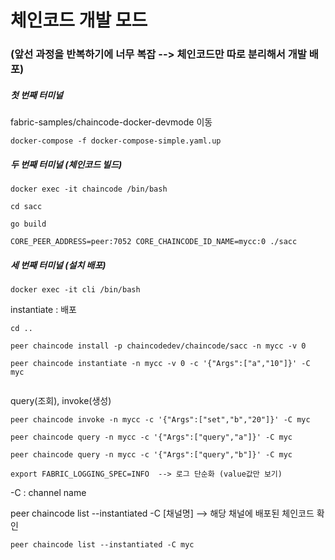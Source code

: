 # 체인코드 개발 모드 

### (앞선 과정을 반복하기에 너무 복잡 --> 체인코드만 따로 분리해서 개발 배포) 


##### 첫 번째 터미널

fabric-samples/chaincode-docker-devmode 이동

```
docker-compose -f docker-compose-simple.yaml.up
```

##### 두 번째 터미널 (체인코드 빌드)


```
docker exec -it chaincode /bin/bash
```

```
cd sacc

go build

CORE_PEER_ADDRESS=peer:7052 CORE_CHAINCODE_ID_NAME=mycc:0 ./sacc
```


##### 세 번째 터미널 (설치 배포)
```
docker exec -it cli /bin/bash
```

instantiate : 배포

```
cd ..

peer chaincode install -p chaincodedev/chaincode/sacc -n mycc -v 0

peer chaincode instantiate -n mycc -v 0 -c '{"Args":["a","10"]}' -C myc


```

query(조회), invoke(생성)

```
peer chaincode invoke -n mycc -c '{"Args":["set","b","20"]}' -C myc

peer chaincode query -n mycc -c '{"Args":["query","a"]}' -C myc

peer chaincode query -n mycc -c '{"Args":["query","b"]}' -C myc

export FABRIC_LOGGING_SPEC=INFO  --> 로그 단순화 (value값만 보기)
```
-C : channel name

peer chaincode list --instantiated -C [채널명] --> 해당 채널에 배포된 체인코드 확인

```
peer chaincode list --instantiated -C myc
```

